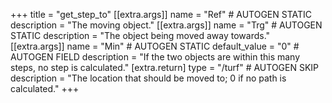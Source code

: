 +++
title = "get_step_to"
[[extra.args]]
name = "Ref" # AUTOGEN STATIC
description = "The moving object."
[[extra.args]]
name = "Trg" # AUTOGEN STATIC
description = "The object being moved away towards."
[[extra.args]]
name = "Min" # AUTOGEN STATIC
default_value = "0" # AUTOGEN FIELD
description = "If the two objects are within this many steps, no step is calculated."
[extra.return]
type = "/turf" # AUTOGEN SKIP
description = "The location that should be moved to; 0 if no path is calculated."
+++
